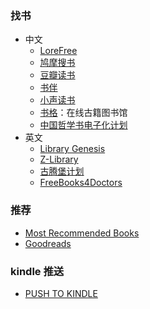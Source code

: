 ### 找书

- 中文
  - [LoreFree](https://ebook2.lorefree.com/)
  - [鸠摩搜书](https://www.jiumodiary.com/)
  - [豆瓣读书](https://book.douban.com)
  - [书伴](https://bookfere.com/)
  - [小声读书](https://t.me/weekly_books)
  - [书格](https://new.shuge.org/)：在线古籍图书馆
  - [中国哲学书电子化计划](https://ctext.org/zh)
- 英文
  - [Library Genesis](http://libgen.rs)
  - [Z-Library](https://zh.z-lib.org/)
  - [古腾堡计划](http://www.gutenberg.org)
  - [FreeBooks4Doctors](http://freebooks4doctors.com/)

### 推荐

- [Most Recommended Books](https://mostrecommendedbooks.com/)
- [Goodreads](goodreads.com)

### kindle 推送

- [PUSH TO KINDLE](https://tokindle.top/)
